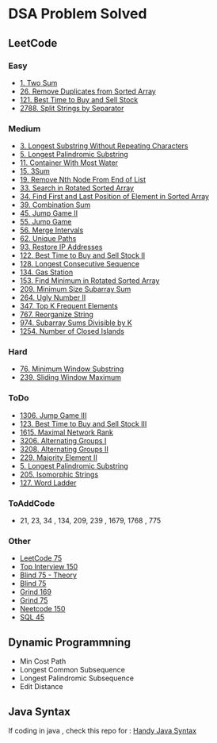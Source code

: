 # DSA Problem Solved

  ## LeetCode
  
   ### Easy

  - [1. Two Sum](https://leetcode.com/problems/two-sum/description/)
  - [26. Remove Duplicates from Sorted Array](https://leetcode.com/problems/remove-duplicates-from-sorted-array/description/)
  - [121. Best Time to Buy and Sell Stock](https://leetcode.com/problems/best-time-to-buy-and-sell-stock/)
  - [2788. Split Strings by Separator](https://leetcode.com/problems/split-strings-by-separator/description/)
   
   ### Medium

  - [3. Longest Substring Without Repeating Characters](https://leetcode.com/problems/longest-substring-without-repeating-characters/description/)
  - [5. Longest Palindromic Substring](https://leetcode.com/problems/longest-palindromic-substring/description/?envType=problem-list-v2&envId=oizxjoit)
  - [11. Container With Most Water](https://leetcode.com/problems/container-with-most-water/description/)
  - [15. 3Sum](https://leetcode.com/problems/3sum/description/)
  - [19. Remove Nth Node From End of List](https://leetcode.com/problems/remove-nth-node-from-end-of-list/description/)
  - [33. Search in Rotated Sorted Array](https://leetcode.com/problems/search-in-rotated-sorted-array/description/)
  - [34. Find First and Last Position of Element in Sorted Array](https://leetcode.com/problems/find-first-and-last-position-of-element-in-sorted-array/description/)
  - [39. Combination Sum](https://leetcode.com/problems/combination-sum/description/)
  - [45. Jump Game II](https://leetcode.com/problems/jump-game-ii/description/)
  - [55. Jump Game](https://leetcode.com/problems/jump-game/description/)
  - [56. Merge Intervals](https://leetcode.com/problems/merge-intervals/description/?source=submission-ac)
  - [62. Unique Paths](https://leetcode.com/problems/unique-paths/description/)
  - [93. Restore IP Addresses](https://leetcode.com/problems/restore-ip-addresses/description/)
  - [122. Best Time to Buy and Sell Stock II](https://leetcode.com/problems/best-time-to-buy-and-sell-stock-ii/description/)
  - [128. Longest Consecutive Sequence](https://leetcode.com/problems/longest-consecutive-sequence/description/)
  - [134. Gas Station](https://leetcode.com/problems/gas-station/description/)
  - [153. Find Minimum in Rotated Sorted Array](https://leetcode.com/problems/find-minimum-in-rotated-sorted-array/description/)
  - [209. Minimum Size Subarray Sum](https://leetcode.com/problems/minimum-size-subarray-sum/description/)
  - [264. Ugly Number II](https://leetcode.com/problems/ugly-number-ii/description/)
  - [347. Top K Frequent Elements](https://github.com/nitish-vashisth/dsa/blob/main/LeetCode/medium/TopKFrequentElements.java)
  - [767. Reorganize String](https://leetcode.com/problems/reorganize-string/description/)
  - [974. Subarray Sums Divisible by K](https://github.com/nitish-vashisth/dsa/blob/main/LeetCode/medium/SubarraySumsDivisiblebyK.java)
  - [1254. Number of Closed Islands](https://leetcode.com/problems/number-of-closed-islands/description/)
  
   ### Hard
   - [76. Minimum Window Substring](https://leetcode.com/problems/minimum-window-substring/description/)
   - [239. Sliding Window Maximum](https://leetcode.com/problems/sliding-window-maximum/description/)
  
   ### ToDo
   - [1306. Jump Game III](https://leetcode.com/problems/jump-game-iii/description/)
   - [123. Best Time to Buy and Sell Stock III](https://leetcode.com/problems/best-time-to-buy-and-sell-stock-iii/)
   - [1615. Maximal Network Rank](https://leetcode.com/problems/maximal-network-rank/description/)
   - [3206. Alternating Groups I]()
   - [3208. Alternating Groups II]()
   - [229. Majority Element II]()
   - [5. Longest Palindromic Substring]()
   - [205. Isomorphic Strings]()
   - [127. Word Ladder]()

   ### ToAddCode
   - 21, 23, 34 , 134, 209, 239 , 1679, 1768 , 775

   ### Other 
   - [LeetCode 75](https://leetcode.com/studyplan/leetcode-75/) 
   - [Top Interview 150](https://leetcode.com/studyplan/top-interview-150/)
   - [Blind 75 - Theory](https://www.techinterviewhandbook.org/coding-interview-study-plan/)
   - [Blind 75](https://leetcode.com/list/oizxjoit)
   - [Grind 169](https://leetcode.com/list/rabvlt31)
   - [Grind 75](https://leetcode.com/list/rab78cw1)
   - [Neetcode 150](https://leetcode.com/list/rr2ss0g5)
   - [SQL 45](https://leetcode.com/list/o2qifkts)

  ## Dynamic Programmning
   - Min Cost Path
   - Longest Common Subsequence
   - Longest Palindromic Subsequence
   - Edit Distance

 ## Java Syntax

  If coding in java , check this repo for : [Handy Java Syntax](https://github.com/nitish-vashisth/java-prepkaro/blob/main/README.md#handy-java-syntax)
